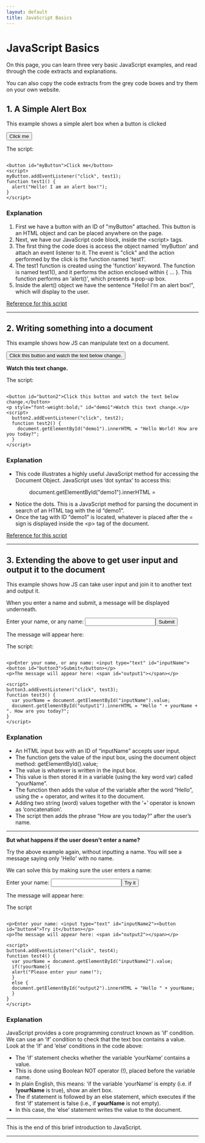 ```yaml
---
layout: default
title: JavaScript Basics
---
```


<h1>JavaScript Basics</h1>
<p>On this page, you can learn three very basic JavaScript examples, and read through the code extracts and explanations.</p>
<p>You can also copy the code extracts from the grey code boxes and try them on your own website.</p>

<h2>1. A Simple Alert Box</h2>
<p>This example shows a simple alert box when a button is clicked</p>

<button id="myButton">Click me</button>
<script>
myButton.addEventListener("click", test1);    
function test1() {
  alert("Hello! I am an alert box!");
}
</script>

<p>The script:</p>

```

<button id="myButton">Click me</button>
<script>
myButton.addEventListener("click", test1);  
function test1() {
  alert("Hello! I am an alert box!");
}
</script>

```

<h3>Explanation</h3>

<p> 
<ol>
<li>First we have a button with an ID of "myButton" attached. This button is an HTML object and can be placed anywhere on the page.</li>
<li>Next, we have our JavaScript code block, inside the &lt;script&gt; tags.</li>
<li>The first thing the code does is access the object named 'myButton' and attach an event listener to it. The event is "click" and the action performed by the click is the function named 'test1'.</li>
<li>The test1 function is created using the 'function' keyword. The function is named test1(), and it performs the action enclosed within { ... }. This function performs an 'alert()', which presents a pop-up box.</li>
<li>Inside the alert() object we have the sentence "Hello! I'm an alert box!", which will display to the user.</li>
</ol>
</p>

<p><a href="https://www.w3schools.com/jsref/met_win_alert.asp">Reference for this script</a></p>
<hr>

<h2>2. Writing something into a document</h2>
<p>This example shows how JS can manipulate text on a document.</p>
<button id="button2">Click this button and watch the text below change.</button>
<p style="font-weight:bold;" id="demo1">Watch this text change.</p>
<script>
  button2.addEventListener("click", test2); 
  function test2() {
  document.getElementById("demo1").innerHTML = "Hello World! How are you today?";
  }
</script>

<p>The script:</p>

```

<button id="button2">Click this button and watch the text below change.</button>
<p style="font-weight:bold;" id="demo1">Watch this text change.</p>
<script>
  button2.addEventListener("click", test2); 
  function test2() {
    document.getElementById("demo1").innerHTML = "Hello World! How are you today?";
  }
</script>

```

<h3>Explanation</h3>
<ul>
<li>This code illustrates a highly useful JavaScript method for accessing the Document Object. JavaScript uses &lsquo;dot syntax&rsquo; to access this:</li>
</ul>
<p style="padding-left: 60px;"><span style="font-family: font-family: Courier, monospace;">document.getElementById("demo1").innerHTML = </span></p>
<ul>
<li>Notice the dots. This is a JavaScript method for parsing the document in search of an HTML tag with the id &ldquo;demo1&rdquo;.</li>
<li>Once the tag with ID &ldquo;demo1&rdquo; is located, whatever is placed after the = sign is displayed inside the &lt;p&gt; tag of the document.</li>
</ul>

<p><a href="https://www.w3schools.com/jsref/met_document_getelementbyid.asp">Reference for this script</a></p>
<hr>

<h2>3. Extending the above to get user input and output it to the document</h2>
<p>This example shows how JS can take user input and join it to another text and output it.</p>
<p>When you enter a name and submit, a message will be displayed underneath.</p>

<p>Enter your name, or any name: <input type="text" id="inputName"><button id="button3">Submit</button></p>
<p>The message will appear here: <span id="output1"></span></p>

<script>
button3.addEventListener("click", test3); 
function test3() {
  var yourName = document.getElementById("inputName").value;
  document.getElementById("output1").innerHTML = "Hello " + yourName + ". How are you today?";
}
</script>

<p>The script:</p>

```

<p>Enter your name, or any name: <input type="text" id="inputName"><button id="button3">Submit</button></p>
<p>The message will appear here: <span id="output1"></span></p>

<script>
button3.addEventListener("click", test3); 
function test3() {
  var yourName = document.getElementById("inputName").value;
  document.getElementById("output1").innerHTML = "Hello " + yourName + ". How are you today?";
}
</script>

```


<h3>Explanation</h3>
<ul>
<li>An HTML input box with an ID of &ldquo;inputName&rdquo; accepts user input.</li>
<li>The function gets the value of the input box, using the document object method: <span style="font-family: font-family: Courier, monospace;">getElementById().value;</span></li>
<li>The value is whatever is written in the input box.</li>
<li>This value is then stored it in a variable (using the key word var) called &ldquo;yourName&rdquo;.</li>
<li>The function then adds the value of the variable after the word &ldquo;Hello&rdquo;, using the + operator, and writes it to the document.</li>
<li>Adding two string (word) values together with the &lsquo;+&rsquo; operator is known as &lsquo;concatenation&rsquo;.</li>
<li>The script then adds the phrase &ldquo;How are you today?&rdquo; after the user&rsquo;s name.</li>
</ul>


<hr>
<p><strong>But what happens if the user doesn't enter a name?</strong></p>
<p>Try the above example again, without inputting a name. You will see a message saying only 'Hello' with no name.</p>
<p>We can solve this by making sure the user enters a name:</p>

<p>Enter your name: <input type="text" id="inputName2"><button id="button4">Try it</button></p>
<p>The message will appear here: <span id="output2"></span></p>
<script>
button4.addEventListener("click", test4); 
function test4() {
  var yourName = document.getElementById("inputName2").value;
  if(!yourName){
  alert("Please enter your name!");
  }
  else {
  document.getElementById("output2").innerHTML = "Hello " + yourName;
  }
}
</script>

<p>The script</p>

```

<p>Enter your name: <input type="text" id="inputName2"><button id="button4">Try it</button></p>
<p>The message will appear here: <span id="output2"></span></p>

<script>
button4.addEventListener("click", test4); 
function test4() {
  var yourName = document.getElementById("inputName2").value;
  if(!yourName){
  alert("Please enter your name!");
  }
  else {
  document.getElementById("output2").innerHTML = "Hello " + yourName;
  }
}
</script>

```

<h3>Explanation</h3>
<p>JavaScript provides a core programming construct known as 'if' condition. We can use an &lsquo;if&rsquo; condition to check that the text box contains a value. Look at the &lsquo;if&rsquo; and &lsquo;else&rsquo; conditions in the code above:</p>
<ul>
<li>The &lsquo;if&rsquo; statement checks whether the variable &lsquo;yourName&rsquo; contains a value.</li>
<li>This is done using Boolean NOT operator (!), placed before the variable name.</li>
<li>In plain English, this means: &lsquo;if the variable &lsquo;yourName&rsquo; is empty (i.e. if <strong>!yourName</strong> is true), show an alert box.</li>
<li>The if statement is followed by an else statement, which executes if the first &lsquo;if&rsquo; statement is false (i.e., if <strong>yourName</strong> is not empty).</li>
<li>In this case, the &lsquo;else&rsquo; statement writes the value to the document.</li>
</ul>
<hr>
<p>This is the end of this brief introduction to JavaScript.</p>
<hr>
